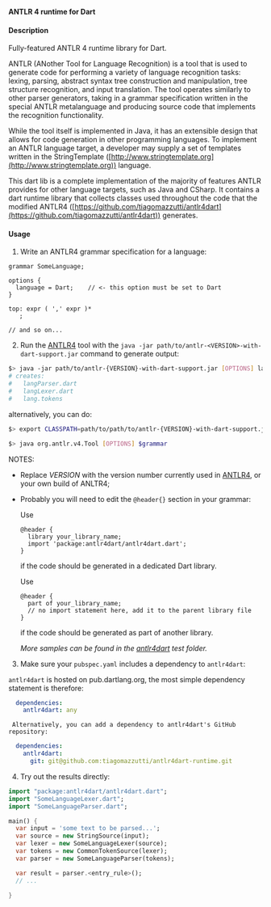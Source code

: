 **ANTLR 4 runtime for Dart**

#### Description

Fully-featured ANTLR 4 runtime library for Dart.

ANTLR (ANother Tool for Language Recognition) is a tool that is used to 
generate code for performing a variety of language recognition tasks: 
lexing, parsing, abstract syntax tree construction and manipulation, tree 
structure recognition, and input translation. The tool operates similarly 
to other parser generators, taking in a grammar specification written in 
the special ANTLR metalanguage and producing source code that implements 
the recognition functionality.

While the tool itself is implemented in Java, it has an extensible design 
that allows for code generation in other programming languages. To implement 
an ANTLR language target, a developer may supply a set of templates written 
in the StringTemplate ([http://www.stringtemplate.org](http://www.stringtemplate.org)) language.

This dart lib is a complete implementation of the majority of features
ANTLR provides for other language targets, such as Java and CSharp. It 
contains a dart runtime library that collects classes used throughout the 
code that the modified ANTLR4 ([https://github.com/tiagomazzutti/antlr4dart](https://github.com/tiagomazzutti/antlr4dart)) generates.

#### Usage

1. Write an ANTLR4 grammar specification for a language:

  ```antlr
  grammar SomeLanguage;
  
  options {
    language = Dart;    // <- this option must be set to Dart
  }
  
  top: expr ( ',' expr )*
     ;
  
  // and so on...
  ```

2. Run the [ANTLR4](https://github.com/tiagomazzutti/antlr4dart) tool with the `java -jar path/to/antlr-<VERSION>-with-dart-support.jar` command to generate output:

  ```bash
  $> java -jar path/to/antlr-{VERSION}-with-dart-support.jar [OPTIONS] lang.g
  # creates:
  #   langParser.dart
  #   langLexer.dart
  #   lang.tokens
  ```

   alternatively, you can do:

  ```bash 
  $> export CLASSPATH=path/to/path/to/antlr-{VERSION}-with-dart-support.jar:$CLASSPATH
  
  $> java org.antlr.v4.Tool [OPTIONS] $grammar
  ```

   NOTES: 
   * Replace *VERSION* with the version number currently used in [ANTLR4](https://github.com/tiagomazzutti/antlr4dart), or your own build of ANLTR4;
   * Probably you will need to edit the `@header{}` section in your grammar:
   
       Use 
        ```antlr
        @header {
          library your_library_name;
          import 'package:antlr4dart/antlr4dart.dart';
        }
        ```
       if the code should be generated in a dedicated Dart library. 
    
       Use 
        ```antlr
        @header {
          part of your_library_name;
          // no import statement here, add it to the parent library file 
        }
        ```
       if the  code should be generated as part of another library. 

       *More samples can be found in the [antlr4dart](https://github.com/tiagomazzutti/antlr4dart) test folder.*

3. Make sure your `pubspec.yaml` includes a dependency to `antlr4dart`:

  `antlr4dart` is hosted on pub.dartlang.org, the most simple dependency statement is therefore:
  ```yaml
    dependencies:
      antlr4dart: any
  ```
     
     Alternatively, you can add a dependency to antlr4dart's GitHub repository: 
  ```yaml
    dependencies:
      antlr4dart: 
        git: git@github.com:tiagomazzutti/antlr4dart-runtime.git 
  ```

4. Try out the results directly:

  ```dart
  import "package:antlr4dart/antlr4dart.dart";
  import "SomeLanguageLexer.dart";
  import "SomeLanguageParser.dart";
  
  main() {
    var input = 'some text to be parsed...';
    var source = new StringSource(input);
    var lexer = new SomeLanguageLexer(source);
    var tokens = new CommonTokenSource(lexer);
    var parser = new SomeLanguageParser(tokens);
  
    var result = parser.<entry_rule>();    
    // ...
  
  }
  ```
